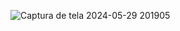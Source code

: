 ![Captura de tela 2024-05-29 201905](https://github.com/cauelima777/PowerBiWorkshop5/assets/103838608/69bd81b3-7b82-4ae5-ab8d-5e1092bf3e11)
